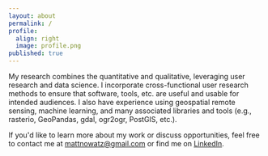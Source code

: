 ```yaml
---
layout: about
permalink: /
profile:
  align: right
  image: profile.png
published: true
---
```


My research combines the quantitative and qualitative, leveraging user research and data science. I incorporate cross-functional user research methods to ensure that software, tools, etc. are useful and usable for intended audiences. I also have experience using geospatial remote sensing, machine learning, and many associated libraries and tools (e.g., rasterio, GeoPandas, gdal, ogr2ogr, PostGIS, etc.).

If you'd like to learn more about my work or discuss opportunities, feel free to contact me at mattnowatz@gmail.com or find me on [LinkedIn](https://www.linkedin.com/in/mattnowatzke/).
